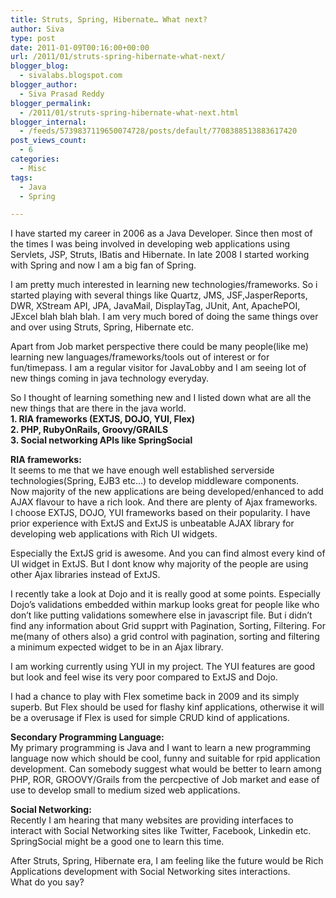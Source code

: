 ```yaml
---
title: Struts, Spring, Hibernate… What next?
author: Siva
type: post
date: 2011-01-09T00:16:00+00:00
url: /2011/01/struts-spring-hibernate-what-next/
blogger_blog:
  - sivalabs.blogspot.com
blogger_author:
  - Siva Prasad Reddy
blogger_permalink:
  - /2011/01/struts-spring-hibernate-what-next.html
blogger_internal:
  - /feeds/5739837119650074728/posts/default/7708388513883617420
post_views_count:
  - 6
categories:
  - Misc
tags:
  - Java
  - Spring

---
```

I have started my career in 2006 as a Java Developer. Since then most of the times I was being involved in developing web applications using Servlets, JSP, Struts, IBatis and Hibernate. In late 2008 I started working with Spring and now I am a big fan of Spring.

I am pretty much interested in learning new technologies/frameworks. So i started playing with several things like Quartz, JMS, JSF,JasperReports, DWR, XStream API, JPA, JavaMail, DisplayTag, JUnit, Ant, ApachePOI, JExcel blah blah blah. I am very much bored of doing the same things over and over using Struts, Spring, Hibernate etc.

Apart from Job market perspective there could be many people(like me) learning new languages/frameworks/tools out of interest or for fun/timepass. I am a regular visitor for JavaLobby and I am seeing lot of new things coming in java technology everyday.

So I thought of learning something new and I listed down what are all the new things that are there in the java world.  
**1. RIA frameworks (EXTJS, DOJO, YUI, Flex)  
2. PHP, RubyOnRails, Groovy/GRAILS  
3. Social networking APIs like SpringSocial**

**RIA frameworks:**  
It seems to me that we have enough well established serverside technologies(Spring, EJB3 etc&#8230;) to develop middleware components.  
Now majority of the new applications are being developed/enhanced to add AJAX flavour to have a rich look. And there are plenty of Ajax frameworks.  
I choose EXTJS, DOJO, YUI frameworks based on their popularity. I have prior experience with ExtJS and ExtJS is unbeatable AJAX library for developing web applications with Rich UI widgets.

Especially the ExtJS grid is awesome. And you can find almost every kind of UI widget in ExtJS. But I dont know why majority of the people are using other Ajax libraries instead of ExtJS.

I recently take a look at Dojo and it is really good at some points. Especially Dojo&#8217;s validations embedded within markup looks great for people like who don&#8217;t like putting validations somewhere else in javascript file. But i didn&#8217;t find any information about Grid supprt with Pagination, Sorting, Filtering. For me(many of others also) a grid control with pagination, sorting and filtering a minimum expected widget to be in an Ajax library.

I am working currently using YUI in my project. The YUI features are good but look and feel wise its very poor compared to ExtJS and Dojo.

I had a chance to play with Flex sometime back in 2009 and its simply superb. But Flex should be used for flashy kinf applications, otherwise it will be a overusage if Flex is used for simple CRUD kind of applications.

**Secondary Programming Language:**  
My primary programming is Java and I want to learn a new programming language now which should be cool, funny and suitable for rpid application development. Can somebody suggest what would be better to learn among PHP, ROR, GROOVY/Grails from the percpective of Job market and ease of use to develop small to medium sized web applications.

**Social Networking:**  
Recently I am hearing that many websites are providing interfaces to interact with Social Networking sites like Twitter, Facebook, Linkedin etc.  
SpringSocial might be a good one to learn this time.

After Struts, Spring, Hibernate era, I am feeling like the future would be Rich Applications development with Social Networking sites interactions.  
What do you say?